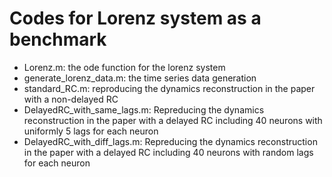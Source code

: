 # Codes for Lorenz system as a benchmark
- Lorenz.m: the ode function for the lorenz system
- generate_lorenz_data.m: the time series data generation
- standard_RC.m: reproducing the dynamics reconstruction in the paper with a non-delayed RC
- DelayedRC_with_same_lags.m: Repreducing the dynamics reconstruction in the paper with a delayed RC including 40 neurons with uniformly 5 lags for each neuron
- DelayedRC_with_diff_lags.m: Repreducing the dynamics reconstruction in the paper with a delayed RC including 40 neurons with random lags for each neuron
